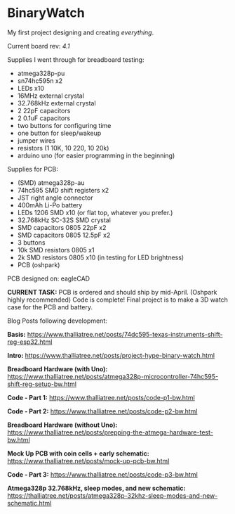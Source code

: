 # BinaryWatch
My first project designing and creating *everything*. 

Current board rev: *4.1*

Supplies I went through for breadboard testing:
  * atmega328p-pu
  * sn74hc595n x2
  * LEDs x10 
  * 16MHz external crystal
  * 32.768kHz external crystal
  * 2 22pF capacitors
  * 2 0.1uF capacitors
  * two buttons for configuring time
  * one button for sleep/wakeup
  * jumper wires
  * resistors (1 10K, 10 220, 10 20k)
  * arduino uno (for easier programming in the beginning)
  
Supplies for PCB:
  * (SMD) atmega328p-au 
  * 74hc595 SMD shift registers x2
  * JST right angle connector
  * 400mAh Li-Po battery
  * LEDs 1206 SMD x10 (or flat top, whatever you prefer.)
  * 32.768kHz SC-32S SMD crystal
  * SMD capacitors 0805 22pF x2
  * SMD capacitors 0805 12.5pF x2
  * 3 buttons
  * 10k SMD resistors 0805 x1
  * 2k SMD resistors 0805 x10 (in testing for LED brightness)
  * PCB (oshpark) 

PCB designed on: eagleCAD



**CURRENT TASK:** PCB is ordered and should ship by mid-April. (Oshpark highly recommended) Code is complete! Final project is to make a 3D watch case for the PCB and battery.


Blog Posts following development:

**Basis:**   https://www.thalliatree.net/posts/74dc595-texas-instruments-shift-reg-esp32.html

**Intro:**   https://www.thalliatree.net/posts/project-hype-binary-watch.html

**Breadboard Hardware (with Uno):**   https://www.thalliatree.net/posts/atmega328p-microcontroller-74hc595-shift-reg-setup-bw.html

**Code - Part 1:**   https://www.thalliatree.net/posts/code-p1-bw.html

**Code - Part 2:**   https://www.thalliatree.net/posts/code-p2-bw.html

**Breadboard Hardware (without Uno):** https://www.thalliatree.net/posts/prepping-the-atmega-hardware-test-bw.html

**Mock Up PCB with coin cells + early schematic:** https://www.thalliatree.net/posts/mock-up-pcb-bw.html

**Code - Part 3:** https://www.thalliatree.net/posts/code-p3-bw.html

**Atmega328p 32.768kHz, sleep modes, and new schematic:** https://thalliatree.net/posts/atmega328p-32khz-sleep-modes-and-new-schematic.html
